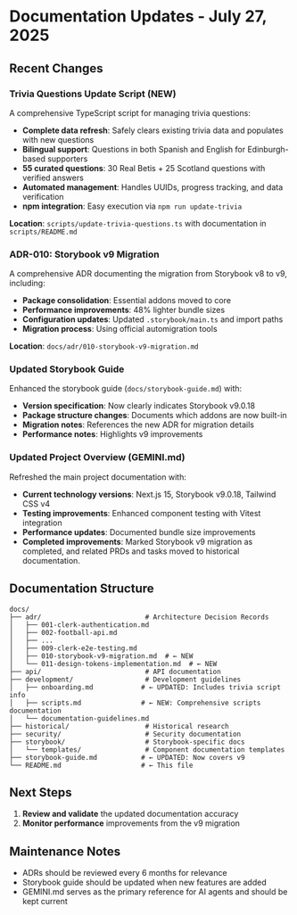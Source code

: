 # Documentation Updates - July 27, 2025

## Recent Changes

### Trivia Questions Update Script (NEW)

A comprehensive TypeScript script for managing trivia questions:

- **Complete data refresh**: Safely clears existing trivia data and populates with new questions
- **Bilingual support**: Questions in both Spanish and English for Edinburgh-based supporters
- **55 curated questions**: 30 Real Betis + 25 Scotland questions with verified answers
- **Automated management**: Handles UUIDs, progress tracking, and data verification
- **npm integration**: Easy execution via `npm run update-trivia`

**Location**: `scripts/update-trivia-questions.ts` with documentation in `scripts/README.md`

### ADR-010: Storybook v9 Migration

A comprehensive ADR documenting the migration from Storybook v8 to v9, including:

- **Package consolidation**: Essential addons moved to core
- **Performance improvements**: 48% lighter bundle sizes
- **Configuration updates**: Updated `.storybook/main.ts` and import paths
- **Migration process**: Using official automigration tools

**Location**: `docs/adr/010-storybook-v9-migration.md`

### Updated Storybook Guide

Enhanced the storybook guide (`docs/storybook-guide.md`) with:

- **Version specification**: Now clearly indicates Storybook v9.0.18
- **Package structure changes**: Documents which addons are now built-in
- **Migration notes**: References the new ADR for migration details
- **Performance notes**: Highlights v9 improvements

### Updated Project Overview (GEMINI.md)

Refreshed the main project documentation with:

- **Current technology versions**: Next.js 15, Storybook v9.0.18, Tailwind CSS v4
- **Testing improvements**: Enhanced component testing with Vitest integration
- **Performance updates**: Documented bundle size improvements
- **Completed improvements**: Marked Storybook v9 migration as completed, and related PRDs and tasks moved to historical documentation.

## Documentation Structure

```
docs/
├── adr/                          # Architecture Decision Records
│   ├── 001-clerk-authentication.md
│   ├── 002-football-api.md
│   ├── ...
│   ├── 009-clerk-e2e-testing.md
│   ├── 010-storybook-v9-migration.md  # ← NEW
│   └── 011-design-tokens-implementation.md  # ← NEW
├── api/                          # API documentation
├── development/                  # Development guidelines
│   ├── onboarding.md            # ← UPDATED: Includes trivia script info
│   ├── scripts.md               # ← NEW: Comprehensive scripts documentation
│   └── documentation-guidelines.md
├── historical/                   # Historical research
├── security/                     # Security documentation
├── storybook/                    # Storybook-specific docs
│   └── templates/                # Component documentation templates
├── storybook-guide.md           # ← UPDATED: Now covers v9
└── README.md                    # ← This file
```

## Next Steps

1. **Review and validate** the updated documentation accuracy
2. **Monitor performance** improvements from the v9 migration

## Maintenance Notes

- ADRs should be reviewed every 6 months for relevance
- Storybook guide should be updated when new features are added
- GEMINI.md serves as the primary reference for AI agents and should be kept current
